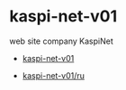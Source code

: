 # kaspi-net-v01 
web site company KaspiNet

 
- [kaspi-net-v01](https://ali-kaldibek.github.io/kaspi-net-v01/)

- [kaspi-net-v01/ru](https://ali-kaldibek.github.io/kaspi-net-v01/ru/)
